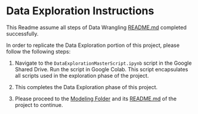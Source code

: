 # Data Exploration Instructions

This Readme assume all steps of Data Wrangling [README.md](https://github.com/thesalmonification/DSCI400_Revamp/tree/master/Data_Wrangling/README.md) completed successfully.

In order to replicate the Data Exploration portion of this project, please follow the following steps: 

1. Navigate to the `DataExplorationMasterScript.ipynb` script in the Google Shared Drive. Run the script in Google Colab. This script encapsulates all scripts used in the exploration phase of the project.

2. This completes the Data Exploration phase of this project.

3. Please proceed to the [Modeling Folder](https://github.com/thesalmonification/DSCI400_Revamp/tree/master/Modeling/) and its [README.md](https://github.com/thesalmonification/DSCI400_Revamp/tree/master/Modeling/README.md) of the project to continue.
